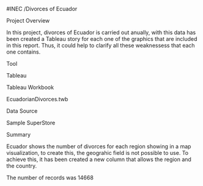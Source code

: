  #INEC /Divorces of Ecuador

Project Overview

In this project, divorces of Ecuador is carried out anually, with this data has been created a Tableau story for each one of the graphics that are included in this report. Thus, it could help to clarify all these weaknessess that each one contains.

Tool

Tableau

Tableau Workbook

EcuadorianDivorces.twb

Data Source

Sample SuperStore

Summary

Ecuador shows the number of divorces for each region showing in a map visualization, to create this, the geograhic field is not possible to use. To achieve this, it has been created a new column that allows the region and the country.

The number of records was 14668



